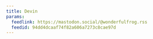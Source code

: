 ```yaml
---
title: Devin
params:
  feedlink: https://mastodon.social/@wonderfulfrog.rss
  feedid: 94dd4dcaaf74f82a606a7273c8cae97d
---
```

